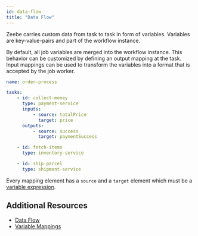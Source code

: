 ```yaml
---
id: data-flow
title: "Data Flow"
---
```


Zeebe carries custom data from task to task in form of variables. Variables are key-value-pairs and part of the workflow instance.

By default, all job variables are merged into the workflow instance. This behavior can be customized by defining an output mapping at the task. Input mappings can be used to transform the variables into a format that is accepted by the job worker.

```yaml
name: order-process

tasks:
    - id: collect-money
      type: payment-service
      inputs:
          - source: totalPrice
            target: price
      outputs:
          - source: success
            target: paymentSuccess

    - id: fetch-items
      type: inventory-service

    - id: ship-parcel
      type: shipment-service
```

Every mapping element has a `source` and a `target` element which must be a [variable expression](../reference/variables.md).

## Additional Resources

* [Data Flow](../bpmn-workflows/data-flow.md)
* [Variable Mappings](../reference/variables.md#inputoutput-variable-mappings)
